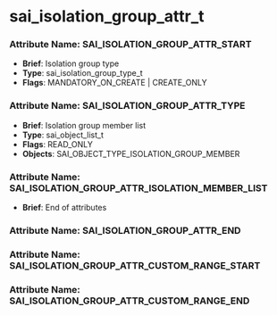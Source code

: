 # **sai_isolation_group_attr_t**
### Attribute Name: **SAI_ISOLATION_GROUP_ATTR_START**
- **Brief**: Isolation group type
- **Type**: sai_isolation_group_type_t
- **Flags**: MANDATORY_ON_CREATE | CREATE_ONLY

### Attribute Name: **SAI_ISOLATION_GROUP_ATTR_TYPE**
- **Brief**: Isolation group member list
- **Type**: sai_object_list_t
- **Flags**: READ_ONLY
- **Objects**: SAI_OBJECT_TYPE_ISOLATION_GROUP_MEMBER

### Attribute Name: **SAI_ISOLATION_GROUP_ATTR_ISOLATION_MEMBER_LIST**
- **Brief**: End of attributes

### Attribute Name: **SAI_ISOLATION_GROUP_ATTR_END**

### Attribute Name: **SAI_ISOLATION_GROUP_ATTR_CUSTOM_RANGE_START**

### Attribute Name: **SAI_ISOLATION_GROUP_ATTR_CUSTOM_RANGE_END**




